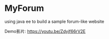 # MyForum
using java ee to build a sample forum-like website

Demo影片: https://youtu.be/Zdyjf66rV2E

